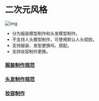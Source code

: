 # 二次元风格

![img](https://arkimg.ark.online/1689054440067-1.jpeg)

- 分为服装模型制作和头发模型制作。
- 不支持人头模型制作，可使用默认人头捏脸。
- 支持服装、发型更换吗、搭配。
- 支持妆容制作更换。

### [服装制作规范](./2-2-1-Garment-Production-Specifications) 

### [头发制作规范](./2-2-1-hair-making-specification) 

### [妆容制作](./2-2-2-general-specification)